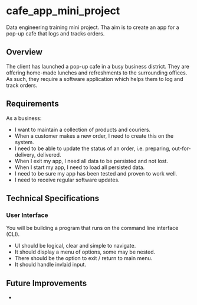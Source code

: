 # cafe_app_mini_project
 Data engineering training mini project. Tha aim is to create an app for a pop-up cafe that logs and tracks orders. 

## Overview
The client has launched a pop-up cafe in a busy business district. They are offering home-made lunches and refreshments to the surrounding offices. As such, they require a software application which helps them to log and track orders.

## Requirements
As a business:
*   I want to maintain a collection of products and couriers.
*   When a customer makes a new order, I need to create this on the system.
*   I need to be able to update the status of an order, i.e. preparing, out-for-delivery, delivered.
*   When I exit my app, I need all data to be persisted and not lost.
*   When I start my app, I need to load all persisted data.
*   I need to be sure my app has been tested and proven to work well.
*   I need to receive regular software updates.

## Technical Specifications
### User Interface
You will be building a program that runs on the command line interface (CLI).
*   UI should be logical, clear and simple to navigate.
*   It should display a menu of options, some may be nested.
*   There should be the option to exit / return to main menu.
*   It should handle invlaid input.

## Future Improvements
*   